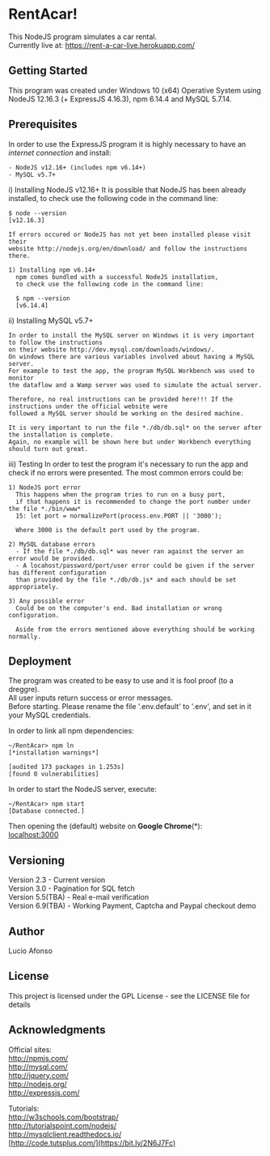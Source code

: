 # RentAcar!

This NodeJS program simulates a car rental.<br />
Currently live at: https://rent-a-car-live.herokuapp.com/

## Getting Started

This program was created under Windows 10 (x64) Operative System using<br />
NodeJS 12.16.3 (+ ExpressJS 4.16.3), npm 6.14.4 and MySQL 5.7.14.

## Prerequisites

In order to use the ExpressJS program it is highly necessary to have an _internet connection_ and install:

    - NodeJS v12.16+ (includes npm v6.14+)
    - MySQL v5.7+

i) Installing NodeJS v12.16+
It is possible that NodeJS has been already installed, to check use the following code in the command line:

    $ node --version
    [v12.16.3]

    If errors occured or NodeJS has not yet been installed please visit their
    website http://nodejs.org/en/download/ and follow the instructions there.

    1) Installing npm v6.14+
      npm comes bundled with a successful NodeJS installation,
      to check use the following code in the command line:

      $ npm --version
      [v6.14.4]

ii) Installing MySQL v5.7+

    In order to install the MySQL server on Windows it is very important to follow the instructions
    on their website http://dev.mysql.com/downloads/windows/.
    On windows there are various variables involved about having a MySQL server.
    For example to test the app, the program MySQL Workbench was used to monitor
    the dataflow and a Wamp server was used to simulate the actual server.

    Therefore, no real instructions can be provided here!!! If the instructions under the official website were
    followed a MySQL server should be working on the desired machine.

    It is very important to run the file *./db/db.sql* on the server after the installation is complete.
    Again, no example will be shown here but under Workbench everything should turn out great.

iii) Testing
In order to test the program it's necessary to run the app and check if no errors were presented.
The most common errors could be:

    1) NodeJS port error
      This happens when the program tries to run on a busy port,
      if that happens it is recommended to change the port number under the file *./bin/www*
      15: let port = normalizePort(process.env.PORT || '3000');

      Where 3000 is the default port used by the program.

    2) MySQL database errors
      - If the file *./db/db.sql* was never ran against the server an error would be provided.
      - A locahost/password/port/user error could be given if the server has different configuration
      than provided by the file *./db/db.js* and each should be set appropriately.

    3) Any possible error
      Could be on the computer's end. Bad installation or wrong configuration.

      Aside from the errors mentioned above everything should be working normally.

## Deployment

The program was created to be easy to use and it is fool proof (to a dreggre).<br />
All user inputs return success or error messages.<br />
Before starting. Please rename the file '.env.default' to '.env', and set in it your MySQL credentials.

In order to link all npm dependencies:

```
~/RentAcar> npm ln
[*installation warnings*]

[audited 173 packages in 1.253s]
[found 0 vulnerabilities]
```

In order to start the NodeJS server, execute:

```
~/RentAcar> npm start
[Database connected.]
```

Then opening the (default) website on **Google Chrome**(\*):<br />
[localhost:3000](http://localhost:3000)

## Versioning

Version 2.3 - Current version<br />
Version 3.0 - Pagination for SQL fetch<br />
Version 5.5(TBA) - Real e-mail verification<br />
Version 6.9(TBA) - Working Payment, Captcha and Paypal checkout demo

## Author

Lucio Afonso

## License

This project is licensed under the GPL License - see the LICENSE file for details

## Acknowledgments

Official sites:<br />
http://npmjs.com/<br />
http://mysql.com/<br />
http://jquery.com/<br />
http://nodejs.org/<br />
http://expressjs.com/<br />

Tutorials:<br />
http://w3schools.com/bootstrap/<br />
http://tutorialspoint.com/nodejs/<br />
http://mysqlclient.readthedocs.io/<br />
[http://code.tutsplus.com/](https://bit.ly/2N6J7Fc)
